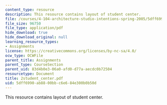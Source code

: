 ```yaml
---
content_type: resource
description: This resource contains layout of student center.
file: /courses/4-104-architecture-studio-intentions-spring-2005/5dff6990ab8800bbc6e684e300b0b50d_2student_center.pdf
file_size: 96750
file_type: application/pdf
hide_download: true
hide_download_original: null
learning_resource_types:
- Assignments
license: https://creativecommons.org/licenses/by-nc-sa/4.0/
ocw_type: OCWFile
parent_title: Assignments
parent_type: CourseSection
parent_uid: 83d4b0e3-06a0-afd0-d77a-aecdc0b72504
resourcetype: Document
title: 2student_center.pdf
uid: 5dff6990-ab88-00bb-c6e6-84e300b0b50d
---
```

This resource contains layout of student center.
